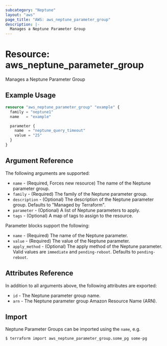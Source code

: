 ```yaml
---
subcategory: "Neptune"
layout: "aws"
page_title: "AWS: aws_neptune_parameter_group"
description: |-
  Manages a Neptune Parameter Group
---
```


# Resource: aws_neptune_parameter_group

Manages a Neptune Parameter Group

## Example Usage

```terraform
resource "aws_neptune_parameter_group" "example" {
  family = "neptune1"
  name   = "example"

  parameter {
    name  = "neptune_query_timeout"
    value = "25"
  }
}
```

## Argument Reference

The following arguments are supported:

* `name` - (Required, Forces new resource) The name of the Neptune parameter group.
* `family` - (Required) The family of the Neptune parameter group.
* `description` - (Optional) The description of the Neptune parameter group. Defaults to "Managed by Terraform".
* `parameter` - (Optional) A list of Neptune parameters to apply.
* `tags` - (Optional) A map of tags to assign to the resource.

Parameter blocks support the following:

* `name`  - (Required) The name of the Neptune parameter.
* `value` - (Required) The value of the Neptune parameter.
* `apply_method` - (Optional) The apply method of the Neptune parameter. Valid values are `immediate` and `pending-reboot`. Defaults to `pending-reboot`.


## Attributes Reference

In addition to all arguments above, the following attributes are exported:

* `id` - The Neptune parameter group name.
* `arn` - The Neptune parameter group Amazon Resource Name (ARN).

## Import

Neptune Parameter Groups can be imported using the `name`, e.g.

```
$ terraform import aws_neptune_parameter_group.some_pg some-pg
```
